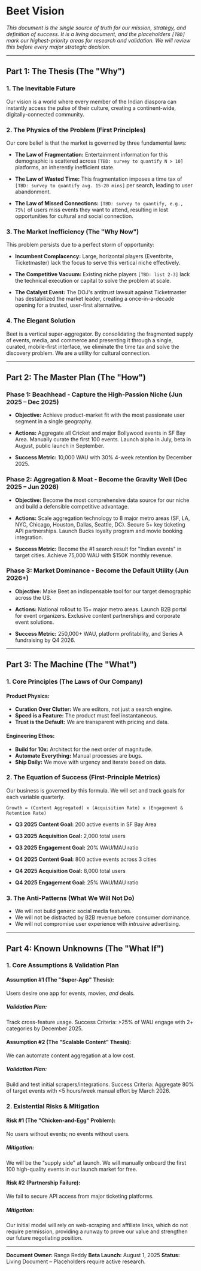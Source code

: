 # **Beet Vision**

*This document is the single source of truth for our mission, strategy, and definition of success. It is a living document, and the placeholders `[TBD]` mark our highest-priority areas for research and validation. We will review this before every major strategic decision.*

---

## **Part 1: The Thesis (The "Why")**

### 1. The Inevitable Future

Our vision is a world where every member of the Indian diaspora can instantly access the pulse of their culture, creating a continent-wide, digitally-connected community.

### 2. The Physics of the Problem (First Principles)

Our core belief is that the market is governed by three fundamental laws:

* **The Law of Fragmentation:**
  Entertainment information for this demographic is scattered across `[TBD: survey to quantify N > 10]` platforms, an inherently inefficient state.

* **The Law of Wasted Time:**
  This fragmentation imposes a time tax of `[TBD: survey to quantify avg. 15-20 mins]` per search, leading to user abandonment.

* **The Law of Missed Connections:**
  `[TBD: survey to quantify, e.g., 75%]` of users miss events they want to attend, resulting in lost opportunities for cultural and social connection.

### 3. The Market Inefficiency (The "Why Now")

This problem persists due to a perfect storm of opportunity:

* **Incumbent Complacency:**
  Large, horizontal players (Eventbrite, Ticketmaster) lack the focus to serve this vertical niche effectively.

* **The Competitive Vacuum:**
  Existing niche players `[TBD: list 2-3]` lack the technical execution or capital to solve the problem at scale.

* **The Catalyst Event:**
  The DOJ's antitrust lawsuit against Ticketmaster has destabilized the market leader, creating a once-in-a-decade opening for a trusted, user-first alternative.

### 4. The Elegant Solution

Beet is a vertical super-aggregator. By consolidating the fragmented supply of events, media, and commerce and presenting it through a single, curated, mobile-first interface, we eliminate the time tax and solve the discovery problem. We are a utility for cultural connection.

---

## **Part 2: The Master Plan (The "How")**

### **Phase 1: Beachhead - Capture the High-Passion Niche (Jun 2025 – Dec 2025)**

* **Objective:**
  Achieve product-market fit with the most passionate user segment in a single geography.

* **Actions:**
  Aggregate all Cricket and major Bollywood events in SF Bay Area.
  Manually curate the first 100 events.
  Launch alpha in July, beta in August, public launch in September.

* **Success Metric:**
  10,000 WAU with 30% 4-week retention by December 2025.

### **Phase 2: Aggregation & Moat - Become the Gravity Well (Dec 2025 – Jun 2026)**

* **Objective:**
  Become the most comprehensive data source for our niche and build a defensible competitive advantage.

* **Actions:**
  Scale aggregation technology to 8 major metro areas (SF, LA, NYC, Chicago, Houston, Dallas, Seattle, DC).
  Secure 5+ key ticketing API partnerships.
  Launch Bucks loyalty program and movie booking integration.

* **Success Metric:**
  Become the #1 search result for "Indian events" in target cities.
  Achieve 75,000 WAU with $150K monthly revenue.

### **Phase 3: Market Dominance - Become the Default Utility (Jun 2026+)**

* **Objective:**
  Make Beet an indispensable tool for our target demographic across the US.

* **Actions:**
  National rollout to 15+ major metro areas.
  Launch B2B portal for event organizers.
  Exclusive content partnerships and corporate event solutions.

* **Success Metric:**
  250,000+ WAU, platform profitability, and Series A fundraising by Q4 2026.

---

## **Part 3: The Machine (The "What")**

### 1. Core Principles (The Laws of Our Company)

#### **Product Physics:**

* **Curation Over Clutter:** We are editors, not just a search engine.
* **Speed is a Feature:** The product must feel instantaneous.
* **Trust is the Default:** We are transparent with pricing and data.

#### **Engineering Ethos:**

* **Build for 10x:** Architect for the next order of magnitude.
* **Automate Everything:** Manual processes are bugs.
* **Ship Daily:** We move with urgency and iterate based on data.

### 2. The Equation of Success (First-Principle Metrics)

Our business is governed by this formula. We will set and track goals for each variable quarterly.

```
Growth = (Content Aggregated) x (Acquisition Rate) x (Engagement & Retention Rate)
```

* **Q3 2025 Content Goal:** 200 active events in SF Bay Area
* **Q3 2025 Acquisition Goal:** 2,000 total users
* **Q3 2025 Engagement Goal:** 20% WAU/MAU ratio

* **Q4 2025 Content Goal:** 800 active events across 3 cities
* **Q4 2025 Acquisition Goal:** 8,000 total users
* **Q4 2025 Engagement Goal:** 25% WAU/MAU ratio

### 3. The Anti-Patterns (What We Will Not Do)

* We will not build generic social media features.
* We will not be distracted by B2B revenue before consumer dominance.
* We will not compromise user experience with *intrusive* advertising.

---

## **Part 4: Known Unknowns (The "What If")**

### 1. Core Assumptions & Validation Plan

#### **Assumption #1 (The "Super-App" Thesis):**
  Users desire one app for events, movies, *and* deals.
##### **Validation Plan:**
  Track cross-feature usage.
  Success Criteria: >25% of WAU engage with 2+ categories by December 2025.

#### **Assumption #2 (The "Scalable Content" Thesis):**
  We can automate content aggregation at a low cost.
##### **Validation Plan:**
  Build and test initial scrapers/integrations.
  Success Criteria: Aggregate 80% of target events with <5 hours/week manual effort by March 2026.

### 2. Existential Risks & Mitigation

#### **Risk #1 (The "Chicken-and-Egg" Problem):**
  No users without events; no events without users.
##### **Mitigation:**
  We will be the "supply side" at launch. We will manually onboard the first 100 high-quality events in our launch market for free.

#### **Risk #2 (Partnership Failure):**
  We fail to secure API access from major ticketing platforms.
##### **Mitigation:**
  Our initial model will rely on web-scraping and affiliate links, which do not require permission, providing a runway to prove our value and strengthen our future negotiating position.

---

**Document Owner:** Ranga Reddy
**Beta Launch:** August 1, 2025
**Status:** Living Document – Placeholders require active research.
